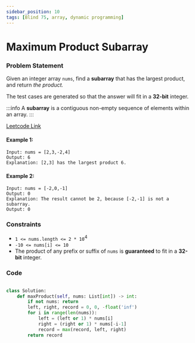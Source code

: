 ```yaml
---
sidebar_position: 10
tags: [Blind 75, array, dynamic programming]
---
```


# Maximum Product Subarray

### Problem Statement

Given an integer array `nums`, find a **subarray** that has the largest product, and return _the product._

The test cases are generated so that the answer will fit in a **32-bit** integer.

:::info
A **subarray** is a contiguous non-empty sequence of elements within an array.
:::

[Leetcode Link](https://leetcode.com/problems/maximum-product-subarray/)

#### Example 1:

```
Input: nums = [2,3,-2,4]
Output: 6
Explanation: [2,3] has the largest product 6.
```

#### Example 2:

```
Input: nums = [-2,0,-1]
Output: 0
Explanation: The result cannot be 2, because [-2,-1] is not a subarray.
Output: 0
```

### Constraints

- `1 <= nums.length <= 2 * 10`<sup>4</sup>
- `-10 <= nums[i] <= 10`
- The product of any prefix or suffix of `nums` is **guaranteed** to fit in a **32-bit** integer.

### Code

```python title="Python3 Code"

class Solution:
    def maxProduct(self, nums: List[int]) -> int:
        if not nums: return
        left, right, record = 0, 0, -float('inf')
        for i in range(len(nums)):
            left = (left or 1) * nums[i]
            right = (right or 1) * nums[-i-1]
            record = max(record, left, right)
        return record


```
